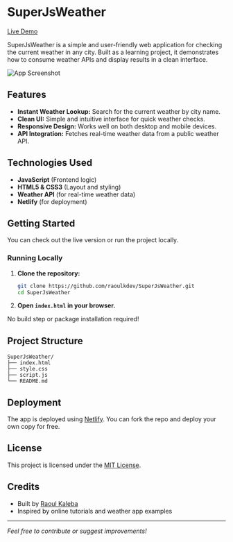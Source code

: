 # SuperJsWeather

[Live Demo](https://superjsweather.netlify.app/)

SuperJsWeather is a simple and user-friendly web application for checking the current weather in any city. Built as a learning project, it demonstrates how to consume weather APIs and display results in a clean interface.

![App Screenshot](https://i.imghippo.com/files/QlhM9963rhk.png)

## Features

- **Instant Weather Lookup:** Search for the current weather by city name.
- **Clean UI:** Simple and intuitive interface for quick weather checks.
- **Responsive Design:** Works well on both desktop and mobile devices.
- **API Integration:** Fetches real-time weather data from a public weather API.

## Technologies Used

- **JavaScript** (Frontend logic)
- **HTML5 & CSS3** (Layout and styling)
- **Weather API** (for real-time weather data)
- **Netlify** (for deployment)

## Getting Started

You can check out the live version or run the project locally.

### Running Locally

1. **Clone the repository:**
   ```bash
   git clone https://github.com/raoulkdev/SuperJsWeather.git
   cd SuperJsWeather
   ```

2. **Open `index.html` in your browser.**

No build step or package installation required!

## Project Structure

```
SuperJsWeather/
├── index.html
├── style.css
├── script.js
└── README.md
```

## Deployment

The app is deployed using [Netlify](https://netlify.com/). You can fork the repo and deploy your own copy for free.

## License

This project is licensed under the [MIT License](LICENSE).

## Credits

- Built by [Raoul Kaleba](https://github.com/raoulkdev)
- Inspired by online tutorials and weather app examples

---

*Feel free to contribute or suggest improvements!*
